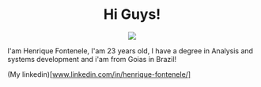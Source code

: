 <h1 align="center">Hi Guys!</h1>

<div align="center">
 <img src="https://i.imgur.com/MAMdnKs.gif" />
</div>

I'am Henrique Fontenele, I'am 23 years old, I have a degree in Analysis and systems development and i'am from Goias in Brazil! 

(My linkedin)[www.linkedin.com/in/henrique-fontenele/]
